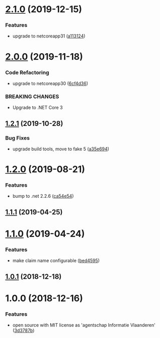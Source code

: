 # [2.1.0](https://github.com/informatievlaanderen/remote-ipaddress-middleware/compare/v2.0.0...v2.1.0) (2019-12-15)


### Features

* upgrade to netcoreapp31 ([a113124](https://github.com/informatievlaanderen/remote-ipaddress-middleware/commit/a113124736db7fd7dcf08b862132850acf325da9))

# [2.0.0](https://github.com/informatievlaanderen/remote-ipaddress-middleware/compare/v1.2.1...v2.0.0) (2019-11-18)


### Code Refactoring

* upgrade to netcoreapp30 ([6cf4d36](https://github.com/informatievlaanderen/remote-ipaddress-middleware/commit/6cf4d36))


### BREAKING CHANGES

* Upgrade to .NET Core 3

## [1.2.1](https://github.com/informatievlaanderen/remote-ipaddress-middleware/compare/v1.2.0...v1.2.1) (2019-10-28)


### Bug Fixes

* upgrade build tools, move to fake 5 ([a35e694](https://github.com/informatievlaanderen/remote-ipaddress-middleware/commit/a35e694))

# [1.2.0](https://github.com/informatievlaanderen/remote-ipaddress-middleware/compare/v1.1.1...v1.2.0) (2019-08-21)


### Features

* bump to .net 2.2.6 ([ca54e54](https://github.com/informatievlaanderen/remote-ipaddress-middleware/commit/ca54e54))

## [1.1.1](https://github.com/informatievlaanderen/remote-ipaddress-middleware/compare/v1.1.0...v1.1.1) (2019-04-25)

# [1.1.0](https://github.com/informatievlaanderen/remote-ipaddress-middleware/compare/v1.0.1...v1.1.0) (2019-04-24)


### Features

* make claim name configurable ([bed4595](https://github.com/informatievlaanderen/remote-ipaddress-middleware/commit/bed4595))

## [1.0.1](https://github.com/informatievlaanderen/remote-ipaddress-middleware/compare/v1.0.0...v1.0.1) (2018-12-18)

# 1.0.0 (2018-12-16)


### Features

* open source with MIT license as 'agentschap Informatie Vlaanderen' ([3d3787b](https://github.com/informatievlaanderen/remote-ipaddress-middleware/commit/3d3787b))
